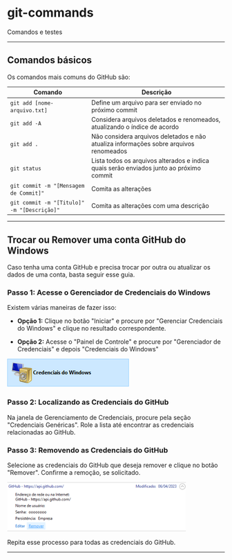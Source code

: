 # git-commands
Comandos e testes

---
## Comandos básicos

Os comandos mais comuns do GitHub são:

| Comando | Descrição |
| ------- | --------- |
| `git add [nome-arquivo.txt]` | Define um arquivo para ser enviado no próximo commit |
| `git add -A` | Considera arquivos deletados e renomeados, atualizando o índice de acordo |
| `git add .` | Não considera arquivos deletados e não atualiza informações sobre arquivos renomeados |
| `git status` | Lista todos os arquivos alterados e indica quais serão enviados junto ao próximo commit |
| `git commit -m "[Mensagem de Commit]"` | Comita as alterações |
| `git commit -m "[Titulo]" -m "[Descrição]"` | Comita as alterações com uma descrição |

---
## Trocar ou Remover uma conta GitHub do Windows

Caso tenha uma conta GitHub e precisa trocar por outra ou atualizar os dados de uma conta, basta seguir esse guia.

### Passo 1: Acesse o Gerenciador de Credenciais do Windows

Existem várias maneiras de fazer isso:

- **Opção 1:** Clique no botão "Iniciar" e procure por "Gerenciar Credenciais do Windows" e clique no resultado correspondente.

- **Opção 2:** Acesse o "Painel de Controle" e procure por "Gerenciador de Credenciais" e depois "Credenciais do Windows" 

![Localizando as Credenciais do GitHub](./images/image1.png)

### Passo 2: Localizando as Credenciais do GitHub

Na janela de Gerenciamento de Credenciais, procure pela seção "Credenciais Genéricas". Role a lista até encontrar as credenciais relacionadas ao GitHub.

### Passo 3: Removendo as Credenciais do GitHub

Selecione as credenciais do GitHub que deseja remover e clique no botão "Remover". Confirme a remoção, se solicitado.

![Localizando as Credenciais do GitHub](./images/image2.png)

Repita esse processo para todas as credenciais do GitHub.

---
